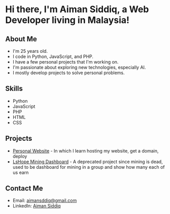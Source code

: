 # Hi there, I'm Aiman Siddiq, a Web Developer living in Malaysia!

## About Me
- I'm 25 years old.
- I code in Python, JavaScript, and PHP.
- I have a few personal projects that I'm working on.
- I'm passionate about exploring new technologies, especially AI.
- I mostly develop projects to solve personal problems.

## Skills
- Python
- JavaScript
- PHP
- HTML
- CSS

## Projects
- [Personal Website](https://qidds.ddns.net/) - In which I learn hosting my website, get a domain, deploy
- [LsHope Mining Dashboard](https://qidds.ddns.net/lshope) - A deprecated project since mining is dead, used to be dashboard for mining in a group and show how many each of us earn

## Contact Me
- Email: aimansddiq@gmail.com
- LinkedIn: [Aiman Siddiq](https://www.linkedin.com/in/aimansddiq/)
